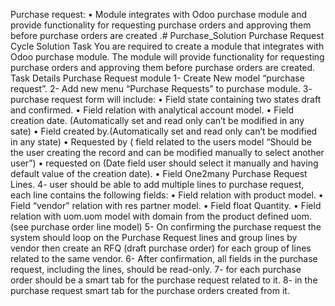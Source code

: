 Purchase request:
• Module integrates with Odoo purchase module and provide functionality for requesting
purchase orders and approving them before purchase orders are created .# Purchase_Solution
Purchase Request Cycle Solution
Task
You are required to create a module that integrates with Odoo purchase module. The module will provide
functionality for requesting purchase orders and approving them before purchase orders are created.
Task Details
Purchase Request module
1- Create New model “purchase request”.
2- Add new menu “Purchase Requests” to purchase module.
3- purchase request form will include:
• Field state containing two states draft and confirmed.
• Field relation with analytical account model.
• Field creation date. (Automatically set and read only can’t be modified in any sate)
• Field created by.(Automatically set and read only can’t be modified in any state)
• Requested by ( field related to the users model “Should be the user creating the record and
can be modified manually to select another user”)
• requested on (Date field user should select it manually and having default value of the
creation date).
• Field One2many Purchase Request Lines.
4- user should be able to add multiple lines to purchase request, each line contains the following
fields:
• Field relation with product model.
• Field “vendor” relation with res partner model.
• Field float Quantity.
• Field relation with uom.uom model with domain from the product defined uom. (see
purchase order line model)
5- On confirming the purchase request the system should loop on the Purchase Request lines and
group lines by vendor then create an RFQ (draft purchase order) for each group of lines related to
the same vendor.
6- After confirmation, all fields in the purchase request, including the lines, should be read-only.
7- for each purchase order should be a smart tab for the purchase request related to it.
8- in the purchase request smart tab for the purchase orders created from it.
